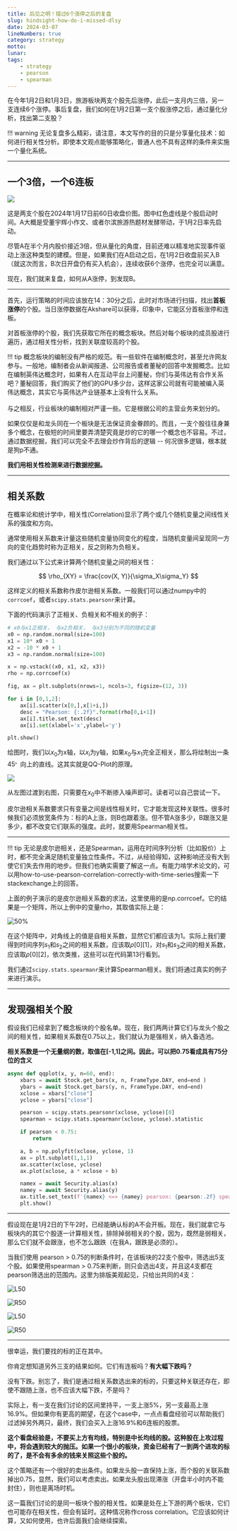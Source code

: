 ```yaml
---
title: 后见之明！错过6个涨停之后的复盘
slug: hindsight-how-do-i-missed-dlsy
date: 2024-03-07
lineNumbers: true
category: strategy
motto:
lunar:
tags: 
    - strategy
    - pearson
    - spearman
---
```


在今年1月2日和1月3日，旅游板块两支个股先后涨停，此后一支月内三倍，另一支连续6个涨停。事后复盘，我们如何在1月2日第一支个股涨停之后，通过量化分析，找出第二支股？

!!! warning
    无论复盘多么精彩，请注意，本文写作的目的只是分享量化技术：如何进行相关性分析。即使本文观点能够策略化，普通人也不具有这样的条件来实施一个量化系统。

---

## 一个3倍，一个6连板

![](https://images.jieyu.ai/images/2024/03/cbs-vs-dlsy.jpg)

这是两支个股在2024年1月17日前60日收盘价图。图中红色虚线是个股启动时间。A大概是受董宇辉小作文、或者尔滨旅游热题材发酵带动，于1月2日率先启动。

尽管A在半个月内股价接近3倍，但从量化的角度，目前还难以精准地实现事件驱动上涨这种类型的建模。但是，如果我们在A启动之后，在1月2日收盘前买入B（就这次而言，B次日开盘仍有买入机会），连续收获6个涨停，也完全可以满意。

现在，我们就来复盘，如何从A涨停，到发现B。

---

首先，运行策略的时间应该放在14：30分之后，此时对市场进行扫描，找出**首板涨停**的个股。当日涨停数据在Akshare可以获得，印象中，它能区分首板涨停和连板。

对首板涨停的个股，我们先获取它所在的概念板块。然后对每个板块的成员股进行遍历，通过相关性分析，找到关联度较高的个股。

!!! tip
    概念板块的编制没有严格的规范。有一些软件在编制概念时，甚至允许网友参与。一般地，编制者会从新闻报道、公司报告或者董秘的回答中发掘概念。比如在编制英伟达概念时，如果有人在互动平台上问董秘，你们与英伟达有合作关系吧？董秘回答，我们购买了他们的GPU多少台，这样这家公司就有可能被编入英伟达概念，其实它与英伟达产业链基本上没有什么关系。<br><br>与之相反，行业板块的编制相对严谨一些。它是根据公司的主营业务来划分的。

如果仅仅是和龙头同在一个板块是无法保证资金眷顾的。而且，一支个股往往身兼多个概念，在极短的时间里要弄清楚究竟是炒的它的哪一个概念也不容易。不过，通过数据挖掘，我们可以完全不去理会炒作背后的逻辑 -- 何况很多逻辑，根本就是狗p不通。

**我们用相关性检测来进行数据挖掘。**

---

## 相关系数
在概率论和统计学中，相关性(Correlation)显示了两个或几个随机变量之间线性关系的强度和方向。


通常使用相关系数来计量这些随机变量协同变化的程度，当随机变量间呈现同一方向的变化趋势时称为正相关，反之则称为负相关。 


我们通过以下公式来计算两个随机变量之间的相关性：

$$
\rho_{XY} = \frac{cov(X, Y)}{\sigma_X\sigma_Y}
$$

这样定义的相关系数称作皮尔逊相关系数。一般我们可以通过numpy中的`corrcoef`，或者`scipy.stats.pearsonr`来计算。

下面的代码演示了正相关、负相关和不相关的例子：

```python
# x0与x1正相关， 与x2负相关， 与x3分别为不同的随机变量
x0 = np.random.normal(size=100)
x1 = 10* x0 + 1
x2 = -10 * x0 + 1
x3 = np.random.normal(size=100)

x = np.vstack((x0, x1, x2, x3))
rho = np.corrcoef(x)

fig, ax = plt.subplots(nrows=1, ncols=3, figsize=(12, 3))

for i in [0,1,2]:
    ax[i].scatter(x[0,],x[1+i,])
    desc = "Pearson: {:.2f}".format(rho[0,i+1])
    ax[i].title.set_text(desc)
    ax[i].set(xlabel='x',ylabel='y')

plt.show()
```



绘图时，我们以$x_0$为x轴，以$x_i$为y轴，如果$x_0$与$x_1$完全正相关，那么将绘制出一条$45^。$向上的直线。这其实就是QQ-Plot的原理。

![](https://images.jieyu.ai/images/2024/03/correlation-three.jpg)

从左图过渡到右图，只需要在$x_0$中不断掺入噪声即可。读者可以自己尝试一下。

皮尔逊相关系数要求只有变量之间是线性相关时，它才能发现这种关联性。很多时候我们必须放宽条件为：标的A上涨，则B也跟着涨。但不管A涨多少，B跟涨又是多少，都不改变它们联系的强度。此时，就要用Spearman相关性。

---

!!! tip
    无论是皮尔逊相关，还是Spearman，运用在时间序列分析（比如股价）上时，都不完全满足随机变量独立性条件。不过，从经验得知，这种影响还没有大到使它们失去作用的地步。但我们也确实需要了解这一点。有能力啃学术论文的，可以用how-to-use-pearson-correlation-correctly-with-time-series搜索一下stackexchange上的回答。

上面的例子演示的是皮尔逊相关系数的求法，这里使用的是np.corrcoef。它的结果是一个矩阵，所以上例中的变量rho，其取值实际上是：

![50%](https://images.jieyu.ai/images/2024/03/rho-by-numpy.jpg)

在这个矩阵中，对角线上的值是自相关系数，显然它们都应该为1。实际上我们要得到时间序列$s_1$和$s_2$之间的相关系数，应该取$\rho[0][1]$，对$s_1$和$s_3$之间的相关系数，应该取$\rho[0][2]$，依次类推，这些可以在代码第13行看到。

我们通过`scipy.stats.spearmanr`来计算Spearman相关。我们将通过真实的例子来进行演示。

---

## 发现强相关个股

假设我们已经拿到了概念板块的个股名单。现在，我们两两计算它们与龙头个股之间的相关性，如果相关系数在0.75以上，我们就认为是强相关，纳入备选池。

**相关系数是一个无量纲的数，取值在[-1,1]之间。因此，可以把0.75看成具有75分位的含义**


```python
async def qqplot(x, y, n=60, end):
    xbars = await Stock.get_bars(x, n, FrameType.DAY, end=end )
    ybars = await Stock.get_bars(y, n, FrameType.DAY, end=end)
    xclose = xbars["close"]
    yclose = ybars["close"]

    pearson = scipy.stats.pearsonr(xclose, yclose)[0]
    spearman = scipy.stats.spearmanr(xclose, yclose).statistic

    if pearson < 0.75:
        return

    a, b = np.polyfit(xclose, yclose, 1)
    ax = plt.subplot(1,1,1)
    ax.scatter(xclose, yclose)
    ax.plot(xclose, a * xclose + b)

    namex = await Security.alias(x)
    namey = await Security.alias(y)
    ax.title.set_text(f'{namex} <=> {namey} pearson: {pearson:.2f} spearman: {spearman:.2f}')
    plt.show()
```

---

假设现在是1月2日的下午2时，已经能确认标的A不会开板。现在，我们就拿它与板块内的其它个股逐一计算相关性，排除掉弱相关的个股，因为，既然是弱相关，那么它们就不会跟涨，也不怎么跟跌（在我A，跟跌是必须的）。

当我们使用 pearson > 0.75的判断条件时，在该板块的22支个股中，筛选出5支个股。如果使用spearman > 0.75来判断，则只会选出4支，并且这4支都在pearson筛选出的范围内。这里为排版美观起见，只给出共同的4支：


![L50](https://images.jieyu.ai/images/2024/03/cbs-vs-xzly.jpg)

![R50](https://images.jieyu.ai/images/2024/03/cbs-vs-zxly.jpg)

![L50](https://images.jieyu.ai/images/2024/03/cbs-vs-stsd.jpg)

![R50](https://images.jieyu.ai/images/2024/03/cbs-corr-dlsy.jpg)

---

很幸运，我们要找的标的正在其中。

你肯定想知道另外三支的结果如何。它们有连板吗？**有大幅下跌吗？**


没有下跌。别忘了，我们是通过相关系数选出来的标的，只要这种关联还存在，即使不跟随上涨，也不应该大幅下跌，不是吗？

实际上，有一支在我们讨论的区间里持平，一支上涨5%，另一支最高上涨16.9%。但如果你有更高的期望，在这个case中，一点点看盘经验可以帮助我们过滤掉另外两只，最终，我们会买入上涨16.9%和6连板的股票。

**这个看盘经验是，不要买上方有均线，特别是中长均线的股。这种股在上攻过程中，将会遇到较大的抛压。如果一个很小的板块，资金已经有了一到两个进攻的标的了，是不会有多余的钱来关照这些个股的。**

这个策略还有一个很好的卖出条件。如果龙头股一直保持上涨，而个股的关联系数掉出0.75，显然，我们可以考虑卖出。如果龙头股出现滞涨（开盘半小时内不能封住），则也是离场时机。

这一篇我们讨论的是同一板块个股的相关性。如果是处在上下游的两个板块，它们也可能存在相关性，但会有延时。这种情况称作cross correlation。它应该如何计算，又如何使用，也许后面我们会继续探索。








